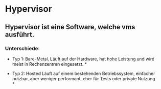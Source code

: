 # Hypervisor

## Hypervisor ist eine Software, welche vms ausführt. 

### Unterschiede: 

* Typ 1: Bare-Metal, Läuft auf der Hardware, hat hohe Leistung und wird meist in Rechenzentren eingesetzt. *

* Typ 2: Hosted Läuft auf einem bestehenden Betriebssystem, einfacher nutzbar, aber weniger performant, eher für Tests oder private Nutzung. *
